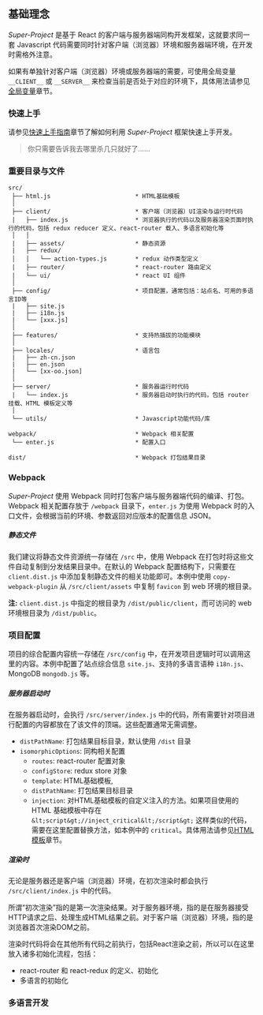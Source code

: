 ## 基础理念

*Super-Project* 是基于 React 的客户端与服务器端同构开发框架，这就要求同一套 Javascript 代码需要同时针对客户端（浏览器）环境和服务器端环境，在开发时需格外注意。

如果有单独针对客户端（浏览器）环境或服务器端的需要，可使用全局变量 `__CLIENT__` 或 `__SERVER__` 来检查当前是否处于对应的环境下，具体用法请参见[全局变量](/development/globals)章节。

### 快速上手

请参见[快速上手指南](/development/quickstart)章节了解如何利用 *Super-Project* 框架快速上手开发。

> 你只需要告诉我去哪里杀几只就好了……

### 重要目录与文件

```
src/
 ├── html.js                        * HTML基础模板
 │
 ├── client/                        * 客户端（浏览器）UI渲染与运行时代码
 |   ├── index.js                   * 浏览器执行的代码以及服务器渲染页面时执行的代码，包括 redux reducer 定义、react-router 载入、多语言初始化等
 │   │
 |   ├── assets/                    * 静态资源
 |   ├── redux/
 │   │   └── action-types.js        * redux 动作类型定义
 |   ├── router/                    * react-router 路由定义
 |   └── ui/                        * react UI 组件
 │
 ├── config/                        * 项目配置，通常包括：站点名、可用的多语言ID等
 |   ├── site.js
 |   ├── i18n.js
 |   └── [xxx.js]
 │
 ├── features/                      * 支持热插拔的功能模块
 │
 ├── locales/                       * 语言包
 |   ├── zh-cn.json
 |   ├── en.json
 |   └── [xx-oo.json]
 │
 ├── server/                        * 服务器运行时代码
 |   └── index.js                   * 服务器启动时执行的代码，包括 router 挂载、HTML 模板定义等
 │
 └── utils/                         * Javascript功能代码/库

webpack/                            * Webpack 相关配置
 └── enter.js                       * 配置入口

dist/                               * Webpack 打包结果目录
```

### Webpack

*Super-Project* 使用 Webpack 同时打包客户端与服务器端代码的编译、打包。Webpack 相关配置存放于 `/webpack` 目录下，`enter.js` 为使用 Webpack 时的入口文件，会根据当前的环境、参数返回对应版本的配置信息 JSON。

##### 静态文件

我们建议将静态文件资源统一存储在 `/src` 中，使用 Webpack 在打包时将这些文件自动复制到分发结果目录中。在默认的 Webpack 配置结构下，只需要在 `client.dist.js` 中添加复制静态文件的相关功能即可。本例中使用 `copy-webpack-plugin` 从 `/src/client/assets` 中复制 `favicon` 到 web 环境的根目录。

**注:** `client.dist.js` 中指定的根目录为 `/dist/public/client`，而可访问的 web 环境根目录为 `/dist/public`。

### 项目配置

项目的综合配置内容统一存储在 `/src/config` 中，在开发项目逻辑时可以调用这里的内容。本例中配置了站点综合信息 `site.js`、支持的多语言语种 `i18n.js`、MongoDB `mongodb.js` 等。

##### 服务器启动时

在服务器启动时，会执行 `/src/server/index.js` 中的代码，所有需要针对项目进行配置的内容都放在了该文件的顶端。这些配置通常无需调整。

* `distPathName`: 打包结果目标目录，默认使用 `/dist` 目录
* `isomorphicOptions`: 同构相关配置
  * `routes`: react-router 配置对象
  * `configStore`: redux store 对象
  * `template`: HTML基础模板,
  * `distPathName`: 打包结果目标目录
  * `injection`: 对HTML基础模板的自定义注入的方法。如果项目使用的 HTML 基础模板中存在 `&lt;script&gt;//inject_critical&lt;/script&gt;` 这样类似的代码，需要在这里配置替换方法，如本例中的 `critical`。具体用法请参见[HTML模板](/development/html)章节。

##### 渲染时

无论是服务器还是客户端（浏览器）环境，在初次渲染时都会执行 `/src/client/index.js` 中的代码。

所谓“初次渲染”指的是第一次渲染结果。对于服务器环境，指的是在服务器接受HTTP请求之后、处理生成HTML结果之前。对于客户端（浏览器）环境，指的是浏览器首次渲染DOM之前。

渲染时代码将会在其他所有代码之前执行，包括React渲染之前，所以可以在这里放入诸多初始化流程，包括：

* react-router 和 react-redux 的定义、初始化
* 多语言的初始化

### 多语言开发